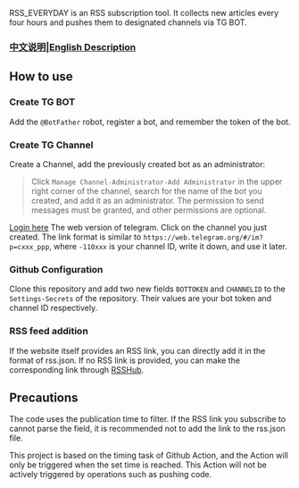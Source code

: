 RSS_EVERYDAY is an RSS subscription tool. It collects new articles every four hours and pushes them to designated channels via TG BOT.
### [中文说明](https://github.com/GuangzheJiang/rss_everyday/blob/main/README.md)|[English Description](https://github.com/GuangzheJiang/rss_everyday/blob/main/README_en.md)
## How to use

### Create TG BOT
Add the `@BotFather` robot, register a bot, and remember the token of the bot.

### Create TG Channel
Create a Channel, add the previously created bot as an administrator:

> Click `Manage Channel-Administrator-Add Administrator` in the upper right corner of the channel, search for the name of the bot you created, and add it as an administrator. The permission to send messages must be granted, and other permissions are optional.

[Login here](https://web.telegram.org) The web version of telegram. Click on the channel you just created. The link format is similar to `https://web.telegram.org/#/im?p=cxxx_ppp`, where `-110xxx` is your channel ID, write it down, and use it later.

### Github Configuration
Clone this repository and add two new fields `BOTTOKEN` and `CHANNELID` to the `Settings-Secrets` of the repository. Their values are your bot token and channel ID respectively.

### RSS feed addition

If the website itself provides an RSS link, you can directly add it in the format of rss.json. If no RSS link is provided, you can make the corresponding link through [RSSHub](https://docs.rsshub.app/).

## Precautions
The code uses the publication time to filter. If the RSS link you subscribe to cannot parse the field, it is recommended not to add the link to the rss.json file.

This project is based on the timing task of Github Action, and the Action will only be triggered when the set time is reached. This Action will not be actively triggered by operations such as pushing code.